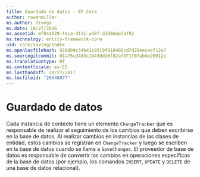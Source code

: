 ```yaml
---
title: Guardado de datos - EF Core
author: rowanmiller
ms.author: divega
ms.date: 10/27/2016
ms.assetid: ef044629-feca-4fd1-a48f-d208daedaf92
ms.technology: entity-framework-core
uid: core/saving/index
ms.openlocfilehash: 9280b9c34b41c0319f918488cd7d28eeceef12e7
ms.sourcegitcommit: 01a75cd483c1943ddd6f82af971f07abde20912e
ms.translationtype: HT
ms.contentlocale: es-ES
ms.lasthandoff: 10/27/2017
ms.locfileid: "26048877"
---
```

# <a name="saving-data"></a>Guardado de datos

Cada instancia de contexto tiene un elemento `ChangeTracker` que es responsable de realizar el seguimiento de los cambios que deben escribirse en la base de datos. Al realizar cambios en instancias de las clases de entidad, estos cambios se registran en `ChangeTracker` y luego se escriben en la base de datos cuando se llama a `SaveChanges`. El proveedor de base de datos es responsable de convertir los cambios en operaciones específicas de la base de datos (por ejemplo, los comandos `INSERT`, `UPDATE` y `DELETE` de una base de datos relacional).
